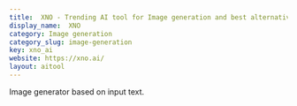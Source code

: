 ```yaml
---
title:  XNO - Trending AI tool for Image generation and best alternatives
display_name:  XNO
category: Image generation
category_slug: image-generation
key: xno_ai
website: https://xno.ai/
layout: aitool
---
```


Image generator based on input text.
